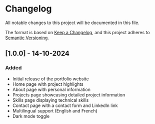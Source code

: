 # Changelog

All notable changes to this project will be documented in this file.

The format is based on [Keep a Changelog](https://keepachangelog.com/en/1.0.0/),
and this project adheres to [Semantic Versioning](https://semver.org/spec/v2.0.0.html).

## [1.0.0] - 14-10-2024

### Added
- Initial release of the portfolio website
- Home page with project highlights
- About page with personal information
- Projects page showcasing detailed project information
- Skills page displaying technical skills
- Contact page with a contact form and LinkedIn link
- Multilingual support (English and French)
- Dark mode toggle
